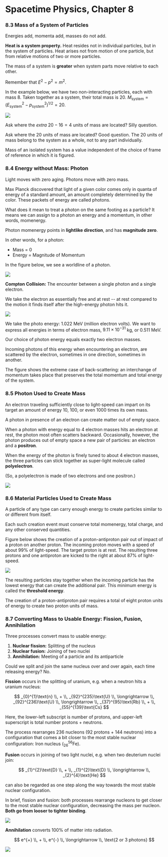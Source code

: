 # Spacetime Physics, Chapter 8

### 8.3 Mass of a System of Particles

Energies add, momenta add, masses do not add.

**Heat is a system property.** Heat resides not in individual particles, but in the
system of particles. Heat arises not from motion of one particle, but from relative
motions of two or more particles.

The mass of a system is **greater** when system parts move relative to each other.

Remember that $E^2 - p^2 = m^2$.

In the example below, we have two non-interacting particles, each with mass 8. Taken
together as a system, their total mass is 20.
$M_\text{system} = (E_\text{system}^2 - p_\text{system}^2)^{1/2} = 20$.

 ![](fig8.3.jpg)

Ask where the _extra_ $20 - 16 = 4$ units of mass are located? Silly question.

Ask where the $20$ units of mass are located? Good question. The 20 units of mass
belong to the system as a whole, not to any part individually.

Mass of an isolated system has a value independent of the choice of frame of reference
in which it is figured.

### 8.4 Energy without Mass: Photon

Light moves with zero aging. Photons move with zero mass.

Max Planck discovered that light of a given color comes only in quanta of energy of
a standard amount, an amount completely determined by the color. These packets of
energy are called photons.

What does it mean to treat a photon on the same footing as a particle? It means we
can assign to a photon an energy and a momentum, in other words, momenergy.

Photon momenergy points in **lightlike direction**, and has **magnitude zero**.

In other words, for a photon:

- Mass = 0
- Energy = Magnitude of Momentum

In the figure below, we see a worldline of a photon.

 ![](fig8.5.jpg)

**Compton Collision:** The encounter between a single photon and a single electron.

We take the electron as essentially free and at rest -- at rest compared to the motion
it finds itself after the high-energy photon hits it.

 ![](fig8.6.jpg)

We take the photo energy: 1.022 MeV (million electron volts). We want to express all
energies in terms of electron mass, $9.11 \times 10^{-31}$ kg, or $0.511$ MeV.

Our choice of photon energy equals exactly two electron masses.

Incoming photons of this energy when encountering an electron, are scattered by the
electron, sometimes in one direction, sometimes in another.

The figure shows the extreme case of back-scattering: an interchange of momentum takes
place that preserves the total momentum and total energy of the system.

### 8.5 Photon Used to Create Mass

An electron traveling sufficiently close to light-speed can impart on its target an
amount of energy 10, 100, or even 1000 times its own mass.

A photon in presence of an electron can create matter out of empty space.

When a photon with energy equal to 4 electron masses hits an electron at rest, the
photon most often scatters backward. Occasionally, however, the photon produces out
of empty space a new pair of particles: an electron and a **positron**.

 When the energy of the photon is finely tuned to about 4 electron masses, the
 three particles can stick together as super-light molecule called **polyelectron**.

 (So, a polyelectron is made of two electrons and one positron.)

  ![](fig8.8.jpg)

### 8.6 Material Particles Used to Create Mass

A particle of any type can carry enough energy to create particles similar to or
different from itself.

Each such creation event must conserve total momenergy, total charge, and any
other conserved quantities.

Figure below shows the creation of a proton-antiproton pair out of impact of
a proton on another proton. The incoming proton moves with a speed of about 99%
of light-speed. The target proton is at rest. The resulting three protons and one
antiproton are kicked to the right at about 87% of light-speed.

 ![](fig8.9.jpg)

The resulting particles stay together when the incoming particle has the lowest
energy that can create the additional pair. This minimum energy is called the
**threshold energy**.

The creation of a proton-antiproton pair requires a total of eight proton units
of energy to create two proton units of mass.

### 8.7 Converting Mass to Usable Energy: Fission, Fusion, Annihilation

Three processes convert mass to usable energy:

1. **Nuclear fission:** Splitting of the nucleus
2. **Nuclear fusion:** Joining of two nuclei
3. **Annihilation:** Meeting of a particle and its antiparticle

Could we split and join the same nucleus over and over again, each time releasing
energy? No.

**Fission** occurs in the splitting of uranium, e.g. when a neutron hits a uranium nucleus:

$$
_{0}^{1}\text{n} \\, + \\, _{92}^{235}\text{U} \\, \longrightarrow \\, _{92}^{236}\text{U}
\\, \longrightarrow \\, _{37}^{95}\text{Rb} \\, + \\, _{55}^{139}\text{Cs}
$$

Here, the lower-left subscript is number of protons, and upper-left superscript is total
number protons + neutrons.

The process rearranges 236 nucleons (92 protons + 144 neutrons) into a configuration that
comes a bit closer to the most stable nuclear configuration: Iron nucleus ($_{26}^{56}\text{Fe}$).

**Fusion** occurs in joining of two light nuclei, e.g. when two deuterium nuclei join:

$$
_{1}^{2}\text{D} \\, + \\, _{1}^{2}\text{D} \\, \longrightarrow \\, _{2}^{4}\text{He}
$$

can also be regarded as one step along the way towards the most stable nuclear configuration.

In brief, fission and fusion: both processes rearrange nucleons to get closer to the most stable
nuclear configuration, decreasing the mass per nucleon. **Both go from looser to tighter binding**.

 ![](fig8.10.jpg)


**Annihilation** converts 100% of matter into radiation.

$$
e^{+} \\, + \\, e^{-} \\, \longrightarrow \\, \text{2 or 3 photons}
$$

 ![](fig8.11.jpg)
